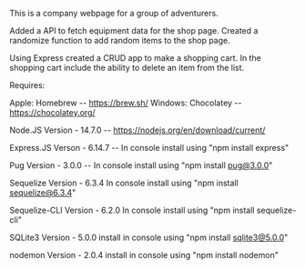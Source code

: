 This is a company webpage for a group of adventurers. 


Added a API to fetch equipment data for the shop page. 
Created a randomize function to add random items to the shop page.

Using Express created a CRUD app to make a shopping cart. In the shopping cart include the ability to delete an item from the list. 


Requires: 

Apple: Homebrew -- https://brew.sh/
Windows: Chocolatey -- https://chocolatey.org/

Node.JS Version - 14.7.0 -- https://nodejs.org/en/download/current/

Express.JS Verson - 6.14.7 -- In console install using "npm install express"

Pug Version - 3.0.0 -- In console install using "npm install pug@3.0.0"

Sequelize Version - 6.3.4 In console install using "npm install sequelize@6.3.4"

Sequelize-CLI Version - 6.2.0 In console install using "npm install sequelize-cli"

SQLite3 Version - 5.0.0 install in console using "npm install sqlite3@5.0.0"

nodemon Version - 2.0.4 install in console using "npm install nodemon"